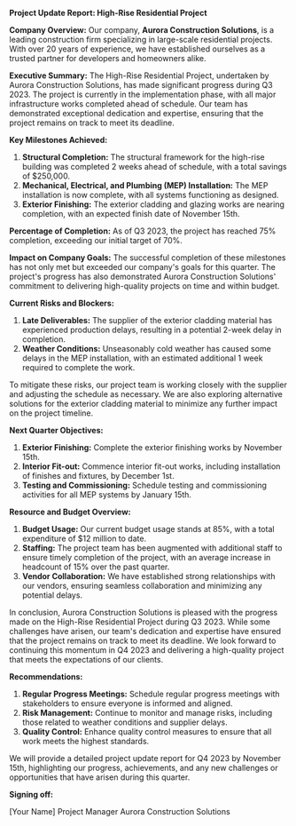 **Project Update Report: High-Rise Residential Project**

**Company Overview:**
Our company, **Aurora Construction Solutions**, is a leading construction firm specializing in large-scale residential projects. With over 20 years of experience, we have established ourselves as a trusted partner for developers and homeowners alike.

**Executive Summary:**
The High-Rise Residential Project, undertaken by Aurora Construction Solutions, has made significant progress during Q3 2023. The project is currently in the implementation phase, with all major infrastructure works completed ahead of schedule. Our team has demonstrated exceptional dedication and expertise, ensuring that the project remains on track to meet its deadline.

**Key Milestones Achieved:**

1. **Structural Completion:** The structural framework for the high-rise building was completed 2 weeks ahead of schedule, with a total savings of $250,000.
2. **Mechanical, Electrical, and Plumbing (MEP) Installation:** The MEP installation is now complete, with all systems functioning as designed.
3. **Exterior Finishing:** The exterior cladding and glazing works are nearing completion, with an expected finish date of November 15th.

**Percentage of Completion:** As of Q3 2023, the project has reached 75% completion, exceeding our initial target of 70%.

**Impact on Company Goals:**
The successful completion of these milestones has not only met but exceeded our company's goals for this quarter. The project's progress has also demonstrated Aurora Construction Solutions' commitment to delivering high-quality projects on time and within budget.

**Current Risks and Blockers:**

1. **Late Deliverables:** The supplier of the exterior cladding material has experienced production delays, resulting in a potential 2-week delay in completion.
2. **Weather Conditions:** Unseasonably cold weather has caused some delays in the MEP installation, with an estimated additional 1 week required to complete the work.

To mitigate these risks, our project team is working closely with the supplier and adjusting the schedule as necessary. We are also exploring alternative solutions for the exterior cladding material to minimize any further impact on the project timeline.

**Next Quarter Objectives:**

1. **Exterior Finishing:** Complete the exterior finishing works by November 15th.
2. **Interior Fit-out:** Commence interior fit-out works, including installation of finishes and fixtures, by December 1st.
3. **Testing and Commissioning:** Schedule testing and commissioning activities for all MEP systems by January 15th.

**Resource and Budget Overview:**

1. **Budget Usage:** Our current budget usage stands at 85%, with a total expenditure of $12 million to date.
2. **Staffing:** The project team has been augmented with additional staff to ensure timely completion of the project, with an average increase in headcount of 15% over the past quarter.
3. **Vendor Collaboration:** We have established strong relationships with our vendors, ensuring seamless collaboration and minimizing any potential delays.

In conclusion, Aurora Construction Solutions is pleased with the progress made on the High-Rise Residential Project during Q3 2023. While some challenges have arisen, our team's dedication and expertise have ensured that the project remains on track to meet its deadline. We look forward to continuing this momentum in Q4 2023 and delivering a high-quality project that meets the expectations of our clients.

**Recommendations:**

1. **Regular Progress Meetings:** Schedule regular progress meetings with stakeholders to ensure everyone is informed and aligned.
2. **Risk Management:** Continue to monitor and manage risks, including those related to weather conditions and supplier delays.
3. **Quality Control:** Enhance quality control measures to ensure that all work meets the highest standards.

We will provide a detailed project update report for Q4 2023 by November 15th, highlighting our progress, achievements, and any new challenges or opportunities that have arisen during this quarter.

**Signing off:**

[Your Name]
Project Manager
Aurora Construction Solutions